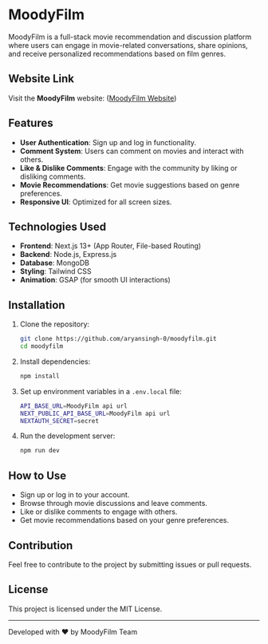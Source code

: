 # MoodyFilm

MoodyFilm is a full-stack movie recommendation and discussion platform where users can engage in movie-related conversations, share opinions, and receive personalized recommendations based on film genres.

## Website Link

Visit the **MoodyFilm** website: ([MoodyFilm Website](https://moodyfilm.netlify.app))


## Features

- **User Authentication**: Sign up and log in functionality.
- **Comment System**: Users can comment on movies and interact with others.
- **Like & Dislike Comments**: Engage with the community by liking or disliking comments.
- **Movie Recommendations**: Get movie suggestions based on genre preferences.
- **Responsive UI**: Optimized for all screen sizes.

## Technologies Used

- **Frontend**: Next.js 13+ (App Router, File-based Routing)
- **Backend**: Node.js, Express.js
- **Database**: MongoDB
- **Styling**: Tailwind CSS
- **Animation**: GSAP (for smooth UI interactions)

## Installation

1. Clone the repository:
   ```sh
   git clone https://github.com/aryansingh-0/moodyfilm.git
   cd moodyfilm
   ```
2. Install dependencies:
   ```sh
   npm install
   ```
3. Set up environment variables in a `.env.local` file:
   ```sh
   API_BASE_URL=MoodyFilm api url
   NEXT_PUBLIC_API_BASE_URL=MoodyFilm api url
   NEXTAUTH_SECRET=secret
   ```
4. Run the development server:
   ```sh
   npm run dev
   ```

## How to Use

- Sign up or log in to your account.
- Browse through movie discussions and leave comments.
- Like or dislike comments to engage with others.
- Get movie recommendations based on your genre preferences.

## Contribution

Feel free to contribute to the project by submitting issues or pull requests.

## License

This project is licensed under the MIT License.

---

Developed with ❤️ by MoodyFilm Team
